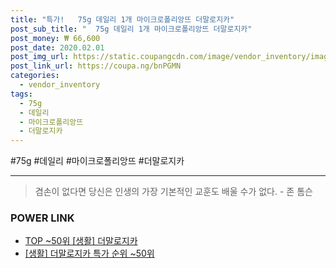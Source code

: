 ```yaml
--- 
title: "특가!   75g 데일리 1개 마이크로폴리앙뜨 더말로지카" 
post_sub_title: "  75g 데일리 1개 마이크로폴리앙뜨 더말로지카" 
post_money: ₩ 66,600 
post_date: 2020.02.01 
post_img_url: https://static.coupangcdn.com/image/vendor_inventory/images/2017/11/03/14/2/3eee615e-28d4-48b7-86a6-e524f2de7ad0.jpg 
post_link_url: https://coupa.ng/bnPGMN 
categories: 
  - vendor_inventory 
tags: 
  - 75g 
  - 데일리 
  - 마이크로폴리앙뜨 
  - 더말로지카 
--- 
```

  #75g #데일리 #마이크로폴리앙뜨 #더말로지카 
<hr> 

> 겸손이 없다면 당신은 인생의 가장 기본적인 교훈도 배울 수가 없다. - 존 톰슨 


### POWER LINK

* <a href="https://blog.naver.com/an0733/221792674262" target="_blank"> TOP ~50위 [생활] 더말로지카</a>
* <a href="https://blog.naver.com/sakai111/221792674273" target="_blank"> [생활] 더말로지카 특가 순위 ~50위</a>
